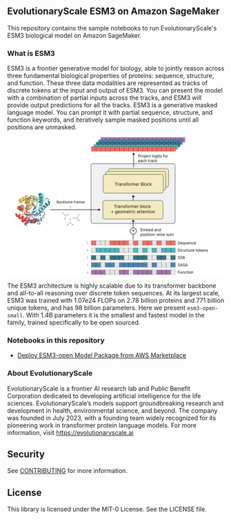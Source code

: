 ## EvolutionaryScale ESM3 on Amazon SageMaker

This repository contains the sample notebooks to run EvolutionaryScale's ESM3 biological model on Amazon SageMaker.


### What is ESM3
ESM3 is a frontier generative model for biology, able to jointly reason across three fundamental biological properties of proteins: sequence, structure, and function. These three data modalities are represented as tracks of discrete tokens at the input and output of ESM3. You can present the model with a combination of partial inputs across the tracks, and ESM3 will provide output predictions for all the tracks. ESM3 is a generative masked language model. You can prompt it with partial sequence, structure, and function keywords, and iteratively sample masked positions until all positions are unmasked.

![ESM3 Architecture](images/esm3-architecture.png)

The ESM3 architecture is highly scalable due to its transformer backbone and all-to-all reasoning over discrete token sequences. At its largest scale, ESM3 was trained with 1.07e24 FLOPs on 2.78 billion proteins and 771 billion unique tokens, and has 98 billion parameters. Here we present `esm3-open-small`. With 1.4B parameters it is the smallest and fastest model in the family, trained specifically to be open sourced.

### Notebooks in this repository 
* [Deploy ESM3-open Model Package from AWS Marketplace ](esm3-sagemaker-sample-notebook.ipynb)


### About EvolutionaryScale

EvolutionaryScale is a frontier AI research lab and Public Benefit Corporation dedicated to developing artificial intelligence for the life sciences. EvolutionaryScale’s models support groundbreaking research and development in health, environmental science, and beyond. The company was founded in July 2023, with a founding team widely recognized for its pioneering work in transformer protein language models. For more information, visit https://evolutionaryscale.ai


## Security

See [CONTRIBUTING](CONTRIBUTING.md#security-issue-notifications) for more information.

## License

This library is licensed under the MIT-0 License. See the LICENSE file.


